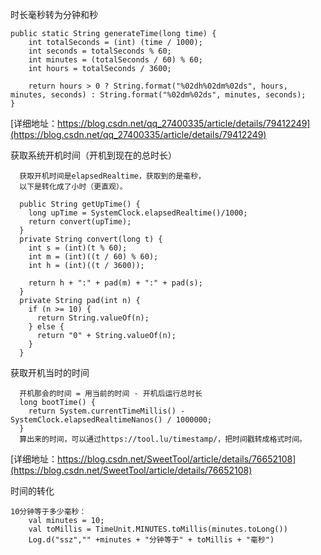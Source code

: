 
时长毫秒转为分钟和秒
```
public static String generateTime(long time) {
    int totalSeconds = (int) (time / 1000);
    int seconds = totalSeconds % 60;
    int minutes = (totalSeconds / 60) % 60;
    int hours = totalSeconds / 3600;

    return hours > 0 ? String.format("%02dh%02dm%02ds", hours, minutes, seconds) : String.format("%02dm%02ds", minutes, seconds);
}
```
[详细地址：https://blog.csdn.net/qq_27400335/article/details/79412249](https://blog.csdn.net/qq_27400335/article/details/79412249)

获取系统开机时间（开机到现在的总时长）
```
  获取开机时间是elapsedRealtime，获取到的是毫秒，
  以下是转化成了小时（更直观）。

  public String getUpTime() {
    long upTime = SystemClock.elapsedRealtime()/1000;
    return convert(upTime);
  }
  private String convert(long t) {
    int s = (int)(t % 60);
    int m = (int)((t / 60) % 60);
    int h = (int)((t / 3600));

    return h + ":" + pad(m) + ":" + pad(s);
  }
  private String pad(int n) {
    if (n >= 10) {
      return String.valueOf(n);
    } else {
      return "0" + String.valueOf(n);
    }
  }
```

获取开机当时的时间
```
  开机那会的时间 = 用当前的时间 - 开机后运行总时长
  long bootTime() {
    return System.currentTimeMillis() - SystemClock.elapsedRealtimeNanos() / 1000000;
  }
  算出来的时间，可以通过https://tool.lu/timestamp/，把时间戳转成格式时间。
```
[详细地址：https://blog.csdn.net/SweetTool/article/details/76652108](https://blog.csdn.net/SweetTool/article/details/76652108)

时间的转化
```
10分钟等于多少毫秒：
    val minutes = 10;
    val toMillis = TimeUnit.MINUTES.toMillis(minutes.toLong())
    Log.d("ssz","" +minutes + "分钟等于" + toMillis + "毫秒")
```
